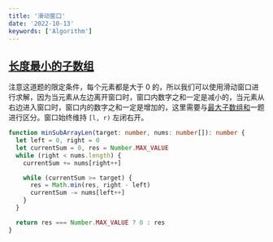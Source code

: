 ```yaml
---
title: '滑动窗口'
date: '2022-10-13'
keywords: ['Algorithm']
---
```


## [长度最小的子数组](https://leetcode.cn/problems/minimum-size-subarray-sum/)

注意这道题的限定条件，每个元素都是大于 0 的，所以我们可以使用滑动窗口进行求解，因为当元素从左边离开窗口时，窗口内数字之和一定是减小的，当元素从右边进入窗口时，窗口内的数字之和一定是增加的，这里需要与[最大子数组和](https://leetcode.cn/problems/maximum-subarray/)一题进行区分。窗口始终维持 `[l, r)` 左闭右开。

```ts
function minSubArrayLen(target: number, nums: number[]): number {
  let left = 0, right = 0
  let currentSum = 0, res = Number.MAX_VALUE
  while (right < nums.length) {
    currentSum += nums[right++]

    while (currentSum >= target) {
      res = Math.min(res, right - left)
      currentSum -= nums[left++]
    }
  }

  return res === Number.MAX_VALUE ? 0 : res
}
```
